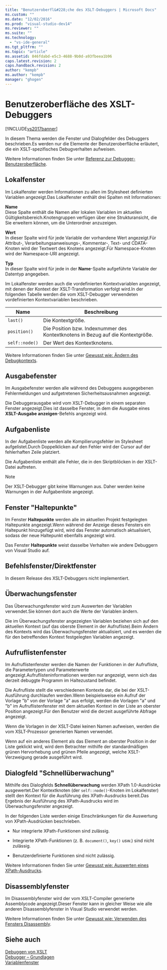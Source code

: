 ```yaml
---
title: "Benutzeroberfl&#228;che des XSLT-Debuggers | Microsoft Docs"
ms.custom: ""
ms.date: "12/02/2016"
ms.prod: "visual-studio-dev14"
ms.reviewer: ""
ms.suite: ""
ms.technology: 
  - "vs-ide-general"
ms.tgt_pltfrm: ""
ms.topic: "article"
ms.assetid: 846fdabd-e5c3-4688-9b0d-a93fbeea1b96
caps.latest.revision: 2
caps.handback.revision: 2
author: "kempb"
ms.author: "kempb"
manager: "ghogen"
---
```

# Benutzeroberfl&#228;che des XSLT-Debuggers
[!INCLUDE[vs2017banner](../code-quality/includes/vs2017banner.md)]

In diesem Thema werden die Fenster und Dialogfelder des Debuggers beschrieben.Es werden nur die Elemente der Benutzeroberfläche erläutert, die ein XSLT\-spezifisches Debugverhalten aufweisen.  
  
 Weitere Informationen finden Sie unter [Referenz zur Debugger\-Benutzeroberfläche](../debugger/debugging-user-interface-reference.md).  
  
## Lokalfenster  
 Im Lokalfenster werden Informationen zu allen im Stylesheet definierten Variablen angezeigt.Das Lokalfenster enthält drei Spalten mit Informationen:  
  
 **Name**  
 Diese Spalte enthält die Namen aller lokalen Variablen im aktuellen Gültigkeitsbereich.Knotengruppen verfügen über eine Strukturansicht, die Sie erweitern können, um die Unterordner anzuzeigen.  
  
 **Wert**  
 In dieser Spalte wird für jede Variable der vorhandene Wert angezeigt.Für Attribut\-, Verarbeitungsanweisungs\-, Kommentar\-, Text\- und CDATA\-Knoten wird der Textwert des Knotens angezeigt.Für Namespace\-Knoten wird der Namespace\-URI angezeigt.  
  
 **Typ**  
 In dieser Spalte wird für jede in der **Name**\-Spalte aufgeführte Variable der Datentyp angegeben.  
  
 Im Lokalfenster werden auch die vordefinierten Kontextvariablen angezeigt, mit denen der Kontext der XSLT\-Transformation verfolgt wird.In der folgenden Tabelle werden die vom XSLT\-Debugger verwendeten vordefinierten Kontextvariablen beschrieben.  
  
|Name|Beschreibung|  
|----------|------------------|  
|`last()`|Die Kontextgröße.|  
|`position()`|Die Position bzw. Indexnummer des Kontextknotens in Bezug auf die Kontextgröße.|  
|`self::node()`|Der Wert des Kontextknotens.|  
  
 Weitere Informationen finden Sie unter [Gewusst wie: Ändern des Debugkontexts](../Topic/How%20to:%20Change%20the%20Debugger%20Context.md).  
  
## Ausgabefenster  
 Im Ausgabefenster werden alle während des Debuggens ausgegebenen Fehlermeldungen und aufgetretenen Sicherheitsausnahmen angezeigt.  
  
 Die Debuggerausgabe wird vom XSLT\-Debugger in einem separaten Fenster angezeigt.Dies ist dasselbe Fenster, in dem die Ausgabe eines **XSLT\-Ausgabe anzeigen**\-Befehls angezeigt wird.  
  
## Aufgabenliste  
 In der Aufgabenliste werden alle Kompilierungsfehler im Stylesheet aufgelistet.Durch Doppelklicken auf den Fehler wird der Cursor auf der fehlerhaften Zeile platziert.  
  
 Die Aufgabenliste enthält alle Fehler, die in den Skriptblöcken in der XSLT\-Datei auftreten.  
  
> [!NOTE]
>  Der XSLT\-Debugger gibt keine Warnungen aus. Daher werden keine Warnungen in der Aufgabenliste angezeigt.  
  
## Fenster "Haltepunkte"  
 Im Fenster **Haltepunkte** werden alle im aktuellen Projekt festgelegten Haltepunkte angezeigt.Wenn während der Anzeige dieses Fensters ein Haltepunkt hinzugefügt wird, wird das Fenster automatisch aktualisiert, sodass der neue Haltepunkt ebenfalls angezeigt wird.  
  
 Das Fenster **Haltepunkte** weist dasselbe Verhalten wie andere Debuggern von Visual Studio auf.  
  
## Befehlsfenster\/Direktfenster  
 In diesem Release des XSLT\-Debuggers nicht implementiert.  
  
## Überwachungsfenster  
 Das Überwachungsfenster wird zum Auswerten der Variablen verwendet.Sie können dort auch die Werte der Variablen ändern.  
  
 Die im Überwachungsfenster angezeigten Variablen beziehen sich auf den aktuellen Kontext \(auf das oberste Element in der Aufrufliste\).Beim Ändern des Kontexts wird das Überwachungsfenster aktualisiert, und es werden die für den betreffenden Kontext festgelegten Variablen angezeigt.  
  
## Aufruflistenfenster  
 Im Aufruflistenfenster werden die Namen der Funktionen in der Aufrufliste, die Parametertypen und Parameterwerte angezeigt.Aufruflisteninformationen werden nur angezeigt, wenn sich das derzeit debuggte Programm im Haltezustand befindet.  
  
 Die Aufrufliste stellt die verschiedenen Kontexte dar, die bei der XSLT\-Ausführung durchlaufen werden.Wenn beispielsweise ein Aufruf der Vorlage "b" von der Vorlage "a" aus erfolgt, werden die Vorlagen "a" und "b" im Aufruflistenfenster mit dem aktuellen Kontext in der Liste an oberster Position angezeigt.Für den Benutzer wird die derzeit ausgeführte Abfrage angezeigt.  
  
 Wenn die Vorlagen in der XSLT\-Datei keinen Namen aufweisen, werden die vom XSLT\-Prozessor generierten Namen verwendet.  
  
 Wenn auf ein anderes Element als das Element an oberster Position in der Liste geklickt wird, wird dem Betrachter mithilfe der standardmäßigen grünen Hervorhebung und grünen Pfeile angezeigt, welche XSLT\-Verzweigung gerade ausgeführt wird.  
  
## Dialogfeld "Schnellüberwachung"  
 Mithilfe des Dialogfelds **Schnellüberwachung** werden XPath 1.0\-Ausdrücke ausgewertet.Der Kontextknoten \(der `self::node()`\-Knoten im Lokalfenster\) stellt den Kontext für die Ausführung des XPath\-Ausdrucks bereit.Das Ergebnis der Ausführung des XPath\-Ausdrucks wird im Überwachungsfenster angezeigt.  
  
 In der folgenden Liste werden einige Einschränkungen für die Auswertung von XPath\-Ausdrücken beschrieben.  
  
-   Nur integrierte XPath\-Funktionen sind zulässig.  
  
-   Integrierte XPath\-Funktionen \(z. B. `document()`, `key()` usw.\) sind nicht zulässig.  
  
-   Benutzerdefinierte Funktionen sind nicht zulässig.  
  
 Weitere Informationen finden Sie unter [Gewusst wie: Auswerten eines XPath\-Ausdrucks](../xml-tools/how-to-evaluate-an-xpath-expression.md).  
  
## Disassemblyfenster  
 Im Disassemblyfenster wird der vom XSLT\-Compiler generierte Assemblycode angezeigt.Dieser Fenster kann in gleicher Weise wie alle anderen Disassemblyfenster in Visual Studio verwendet werden.  
  
 Weitere Informationen finden Sie unter [Gewusst wie: Verwenden des Fensters Disassembly](../debugger/how-to-use-the-disassembly-window.md).  
  
## Siehe auch  
 [Debuggen von XSLT](../xml-tools/debugging-xslt.md)   
 [Debugger – Grundlagen](../debugger/debugger-basics.md)   
 [Variablenfenster](../Topic/Variable%20Windows.md)